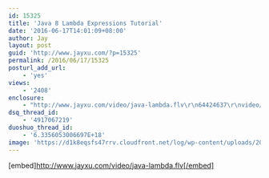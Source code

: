 ```yaml
---
id: 15325
title: 'Java 8 Lambda Expressions Tutorial'
date: '2016-06-17T14:01:09+08:00'
author: Jay
layout: post
guid: 'http://www.jayxu.com/?p=15325'
permalink: /2016/06/17/15325
posturl_add_url:
    - 'yes'
views:
    - '2408'
enclosure:
    - "http://www.jayxu.com/video/java-lambda.flv\r\n64424637\r\nvideo/x-flv\r\n"
dsq_thread_id:
    - '4917067219'
duoshuo_thread_id:
    - '6.3356053006697E+18'
image: 'https://d1k8eqsfs47rrv.cloudfront.net/log/wp-content/uploads/2016/06/java8-lambda.jpg'
---
```


[embed]http://www.jayxu.com/video/java-lambda.flv[/embed]